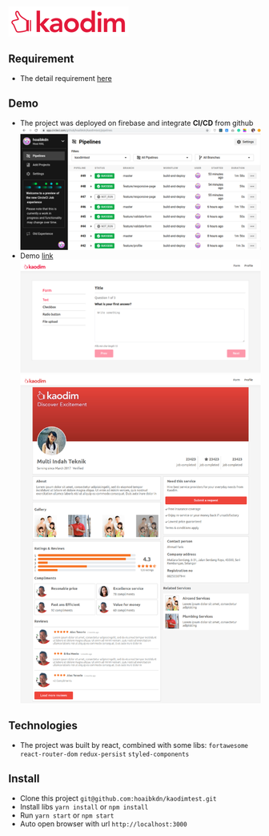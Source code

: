 ![Kaodim test](/src/assets/images/kaodimLogo.svg)

## Requirement
- The detail requirement [here](https://gist.github.com/yamanaltereh/276fa3f760b436206fb69a4044555254)


## Demo
- The project was deployed on firebase and integrate **CI/CD** from github
![CI CD pipeline](/src/assets/images/cicdPipeline.png)
- Demo [link](https://kaodimtest-9eb0b.firebaseapp.com/)
![Aissigment](/src/assets/images/formPage.png)
![Profile](/src/assets/images/profilePage.png)

## Technologies
- The project was built by react, combined with some libs: `fortawesome` `react-router-dom` `redux-persist` `styled-components`

## Install
- Clone this project `git@github.com:hoaibkdn/kaodimtest.git`
- Install libs `yarn install` or `npm install`
- Run `yarn start` or `npm start`
- Auto open browser with url `http://localhost:3000`
